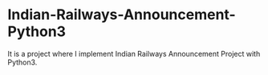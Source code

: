 # Indian-Railways-Announcement-Python3
It is a project where I implement Indian Railways Announcement Project with Python3.

